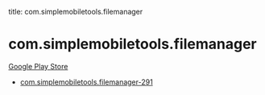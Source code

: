 title: com.simplemobiletools.filemanager
# com.simplemobiletools.filemanager


[Google Play Store](https://play.google.com/store/apps/details?id=com.simplemobiletools.filemanager)


* [com.simplemobiletools.filemanager-291](./com.simplemobiletools.filemanager-291/)